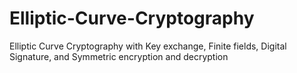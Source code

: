 # Elliptic-Curve-Cryptography
Elliptic Curve Cryptography with Key exchange, Finite fields, Digital Signature, and Symmetric encryption and decryption
